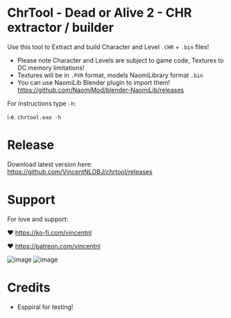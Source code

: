 # ChrTool - Dead or Alive 2 - CHR extractor / builder
Use this tool to Extract and build Character and Level `.CHR` + `.bin` files!

- Please note Character and Levels are subject to game code, Textures to DC memory limitations!
- Textures will be in `.PVR` format, models NaomiLibrary format `.bin`
- You can use NaomiLib Blender plugin to import them!
https://github.com/NaomiMod/blender-NaomiLib/releases


For instructions type `-h`:

i.e. `chrtool.exe -h`


# Release
Download latest version here:
https://github.com/VincentNLOBJ/chrtool/releases

# Support
For love and support:

♥ https://ko-fi.com/vincentnl

♥ https://patreon.com/vincentnl

![image](https://github.com/user-attachments/assets/4ed822b5-8c73-4df2-a8a5-c85b94598376)
![image](https://github.com/user-attachments/assets/be5f792e-0ca3-41bc-bd75-fa5865dff022)


# Credits

- Esppiral for testing!








